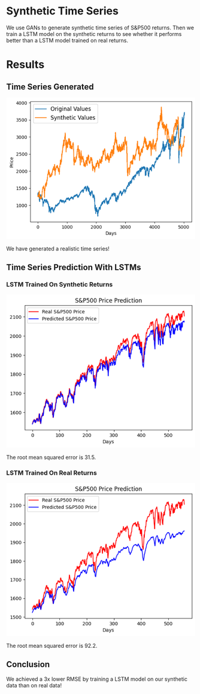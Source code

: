 # Synthetic Time Series

We use GANs to generate synthetic time series of S&P500 returns. Then we train a LSTM model on the synthetic returns to see whether it performs better than a LSTM model trained on real returns.

# Results

## Time Series Generated

![image info](./images/time_series_generated.png)

We have generated a realistic time series!

## Time Series Prediction With LSTMs

### LSTM Trained On Synthetic Returns

![image info](./images/prediction_synthetic_data.png)

The root mean squared error is 31.5.

### LSTM Trained On Real Returns

![image info](./images/prediction_real_data.png)

The root mean squared error is 92.2.

## Conclusion

We achieved a 3x lower RMSE by training a LSTM model on our synthetic data than on real data!
